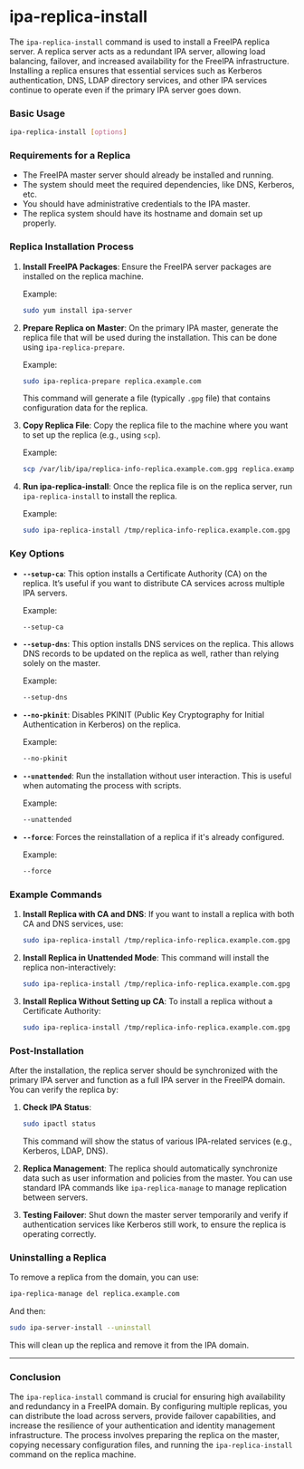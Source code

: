 # ipa-replica-install
The `ipa-replica-install` command is used to install a FreeIPA replica server. A replica server acts as a redundant IPA server, allowing load balancing, failover, and increased availability for the FreeIPA infrastructure. Installing a replica ensures that essential services such as Kerberos authentication, DNS, LDAP directory services, and other IPA services continue to operate even if the primary IPA server goes down.

### **Basic Usage**

```bash
ipa-replica-install [options]
```

### **Requirements for a Replica**

- The FreeIPA master server should already be installed and running.
- The system should meet the required dependencies, like DNS, Kerberos, etc.
- You should have administrative credentials to the IPA master.
- The replica system should have its hostname and domain set up properly.

### **Replica Installation Process**

1. **Install FreeIPA Packages**: 
   Ensure the FreeIPA server packages are installed on the replica machine. 

   Example:
   ```bash
   sudo yum install ipa-server
   ```

2. **Prepare Replica on Master**:
   On the primary IPA master, generate the replica file that will be used during the installation. This can be done using `ipa-replica-prepare`.

   Example:
   ```bash
   sudo ipa-replica-prepare replica.example.com
   ```

   This command will generate a file (typically `.gpg` file) that contains configuration data for the replica.

3. **Copy Replica File**:
   Copy the replica file to the machine where you want to set up the replica (e.g., using `scp`).

   Example:
   ```bash
   scp /var/lib/ipa/replica-info-replica.example.com.gpg replica.example.com:/tmp
   ```

4. **Run ipa-replica-install**:
   Once the replica file is on the replica server, run `ipa-replica-install` to install the replica.

   Example:
   ```bash
   sudo ipa-replica-install /tmp/replica-info-replica.example.com.gpg
   ```

### **Key Options**

- **`--setup-ca`**: 
   This option installs a Certificate Authority (CA) on the replica. It’s useful if you want to distribute CA services across multiple IPA servers.

   Example:
   ```bash
   --setup-ca
   ```

- **`--setup-dns`**: 
   This option installs DNS services on the replica. This allows DNS records to be updated on the replica as well, rather than relying solely on the master.

   Example:
   ```bash
   --setup-dns
   ```

- **`--no-pkinit`**: 
   Disables PKINIT (Public Key Cryptography for Initial Authentication in Kerberos) on the replica.

   Example:
   ```bash
   --no-pkinit
   ```

- **`--unattended`**: 
   Run the installation without user interaction. This is useful when automating the process with scripts.

   Example:
   ```bash
   --unattended
   ```

- **`--force`**: 
   Forces the reinstallation of a replica if it's already configured.

   Example:
   ```bash
   --force
   ```

### **Example Commands**

1. **Install Replica with CA and DNS**:
   If you want to install a replica with both CA and DNS services, use:

   ```bash
   sudo ipa-replica-install /tmp/replica-info-replica.example.com.gpg --setup-ca --setup-dns
   ```

2. **Install Replica in Unattended Mode**:
   This command will install the replica non-interactively:

   ```bash
   sudo ipa-replica-install /tmp/replica-info-replica.example.com.gpg --unattended
   ```

3. **Install Replica Without Setting up CA**:
   To install a replica without a Certificate Authority:

   ```bash
   sudo ipa-replica-install /tmp/replica-info-replica.example.com.gpg --no-pkinit
   ```

### **Post-Installation**

After the installation, the replica server should be synchronized with the primary IPA server and function as a full IPA server in the FreeIPA domain. You can verify the replica by:

1. **Check IPA Status**:
   ```bash
   sudo ipactl status
   ```
   This command will show the status of various IPA-related services (e.g., Kerberos, LDAP, DNS).

2. **Replica Management**:
   The replica should automatically synchronize data such as user information and policies from the master. You can use standard IPA commands like `ipa-replica-manage` to manage replication between servers.

3. **Testing Failover**:
   Shut down the master server temporarily and verify if authentication services like Kerberos still work, to ensure the replica is operating correctly.

### **Uninstalling a Replica**

To remove a replica from the domain, you can use:

```bash
ipa-replica-manage del replica.example.com
```

And then:

```bash
sudo ipa-server-install --uninstall
```

This will clean up the replica and remove it from the IPA domain.

---

### **Conclusion**

The `ipa-replica-install` command is crucial for ensuring high availability and redundancy in a FreeIPA domain. By configuring multiple replicas, you can distribute the load across servers, provide failover capabilities, and increase the resilience of your authentication and identity management infrastructure. The process involves preparing the replica on the master, copying necessary configuration files, and running the `ipa-replica-install` command on the replica machine.
